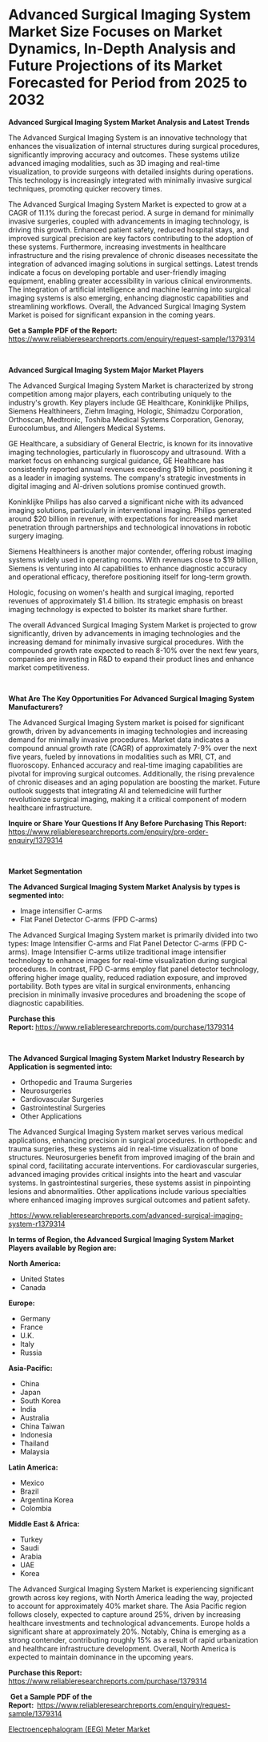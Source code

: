 <p><h1>Advanced Surgical Imaging System Market Size Focuses on Market Dynamics, In-Depth Analysis and Future Projections of its Market Forecasted for Period from 2025 to 2032</h1></p><p><strong>Advanced Surgical Imaging System Market Analysis and Latest Trends</strong></p>
<p><p>The Advanced Surgical Imaging System is an innovative technology that enhances the visualization of internal structures during surgical procedures, significantly improving accuracy and outcomes. These systems utilize advanced imaging modalities, such as 3D imaging and real-time visualization, to provide surgeons with detailed insights during operations. This technology is increasingly integrated with minimally invasive surgical techniques, promoting quicker recovery times.</p><p>The Advanced Surgical Imaging System Market is expected to grow at a CAGR of 11.1% during the forecast period. A surge in demand for minimally invasive surgeries, coupled with advancements in imaging technology, is driving this growth. Enhanced patient safety, reduced hospital stays, and improved surgical precision are key factors contributing to the adoption of these systems. Furthermore, increasing investments in healthcare infrastructure and the rising prevalence of chronic diseases necessitate the integration of advanced imaging solutions in surgical settings. Latest trends indicate a focus on developing portable and user-friendly imaging equipment, enabling greater accessibility in various clinical environments. The integration of artificial intelligence and machine learning into surgical imaging systems is also emerging, enhancing diagnostic capabilities and streamlining workflows. Overall, the Advanced Surgical Imaging System Market is poised for significant expansion in the coming years.</p></p>
<p><strong>Get a Sample PDF of the Report:&nbsp;</strong> <a href="https://www.reliableresearchreports.com/enquiry/request-sample/1379314?utm_campaign=3008&utm_medium=2&utm_source=Github&utm_content=ia&utm_term=04032025&utm_id=advanced-surgical-imaging-system">https://www.reliableresearchreports.com/enquiry/request-sample/1379314</a></p>
<p>&nbsp;</p>
<p><strong>Advanced Surgical Imaging System Major Market Players</strong></p>
<p><p>The Advanced Surgical Imaging System Market is characterized by strong competition among major players, each contributing uniquely to the industry's growth. Key players include GE Healthcare, Koninklijke Philips, Siemens Healthineers, Ziehm Imaging, Hologic, Shimadzu Corporation, Orthoscan, Medtronic, Toshiba Medical Systems Corporation, Genoray, Eurocolumbus, and Allengers Medical Systems.</p><p>GE Healthcare, a subsidiary of General Electric, is known for its innovative imaging technologies, particularly in fluoroscopy and ultrasound. With a market focus on enhancing surgical guidance, GE Healthcare has consistently reported annual revenues exceeding $19 billion, positioning it as a leader in imaging systems. The company's strategic investments in digital imaging and AI-driven solutions promise continued growth.</p><p>Koninklijke Philips has also carved a significant niche with its advanced imaging solutions, particularly in interventional imaging. Philips generated around $20 billion in revenue, with expectations for increased market penetration through partnerships and technological innovations in robotic surgery imaging.</p><p>Siemens Healthineers is another major contender, offering robust imaging systems widely used in operating rooms. With revenues close to $19 billion, Siemens is venturing into AI capabilities to enhance diagnostic accuracy and operational efficacy, therefore positioning itself for long-term growth.</p><p>Hologic, focusing on women's health and surgical imaging, reported revenues of approximately $1.4 billion. Its strategic emphasis on breast imaging technology is expected to bolster its market share further.</p><p>The overall Advanced Surgical Imaging System Market is projected to grow significantly, driven by advancements in imaging technologies and the increasing demand for minimally invasive surgical procedures. With the compounded growth rate expected to reach 8-10% over the next few years, companies are investing in R&D to expand their product lines and enhance market competitiveness.</p></p>
<p>&nbsp;</p>
<p><strong>What Are The Key Opportunities For Advanced Surgical Imaging System Manufacturers?</strong></p>
<p><p>The Advanced Surgical Imaging System market is poised for significant growth, driven by advancements in imaging technologies and increasing demand for minimally invasive procedures. Market data indicates a compound annual growth rate (CAGR) of approximately 7-9% over the next five years, fueled by innovations in modalities such as MRI, CT, and fluoroscopy. Enhanced accuracy and real-time imaging capabilities are pivotal for improving surgical outcomes. Additionally, the rising prevalence of chronic diseases and an aging population are boosting the market. Future outlook suggests that integrating AI and telemedicine will further revolutionize surgical imaging, making it a critical component of modern healthcare infrastructure.</p></p>
<p><strong>Inquire or Share Your Questions If Any Before Purchasing This Report:</strong> <a href="https://www.reliableresearchreports.com/enquiry/pre-order-enquiry/1379314?utm_campaign=3008&utm_medium=2&utm_source=Github&utm_content=ia&utm_term=04032025&utm_id=advanced-surgical-imaging-system">https://www.reliableresearchreports.com/enquiry/pre-order-enquiry/1379314</a></p>
<p>&nbsp;</p>
<p><strong>Market Segmentation</strong></p>
<p><strong>The Advanced Surgical Imaging System Market Analysis by types is segmented into:</strong></p>
<p><ul><li>Image intensifier C-arms</li><li>Flat Panel Detector C-arms (FPD C-arms)</li></ul></p>
<p><p>The Advanced Surgical Imaging System market is primarily divided into two types: Image Intensifier C-arms and Flat Panel Detector C-arms (FPD C-arms). Image Intensifier C-arms utilize traditional image intensifier technology to enhance images for real-time visualization during surgical procedures. In contrast, FPD C-arms employ flat panel detector technology, offering higher image quality, reduced radiation exposure, and improved portability. Both types are vital in surgical environments, enhancing precision in minimally invasive procedures and broadening the scope of diagnostic capabilities.</p></p>
<p><strong>Purchase this Report:&nbsp;</strong><a href="https://www.reliableresearchreports.com/purchase/1379314?utm_campaign=3008&utm_medium=2&utm_source=Github&utm_content=ia&utm_term=04032025&utm_id=advanced-surgical-imaging-system">https://www.reliableresearchreports.com/purchase/1379314</a></p>
<p>&nbsp;</p>
<p><strong>The Advanced Surgical Imaging System Market Industry Research by Application is segmented into:</strong></p>
<p><ul><li>Orthopedic and Trauma Surgeries</li><li>Neurosurgeries</li><li>Cardiovascular Surgeries</li><li>Gastrointestinal Surgeries</li><li>Other Applications</li></ul></p>
<p><p>The Advanced Surgical Imaging System market serves various medical applications, enhancing precision in surgical procedures. In orthopedic and trauma surgeries, these systems aid in real-time visualization of bone structures. Neurosurgeries benefit from improved imaging of the brain and spinal cord, facilitating accurate interventions. For cardiovascular surgeries, advanced imaging provides critical insights into the heart and vascular systems. In gastrointestinal surgeries, these systems assist in pinpointing lesions and abnormalities. Other applications include various specialties where enhanced imaging improves surgical outcomes and patient safety.</p></p>
<p><a href="https://www.reliableresearchreports.com/advanced-surgical-imaging-system-r1379314?utm_campaign=3008&utm_medium=2&utm_source=Github&utm_content=ia&utm_term=04032025&utm_id=advanced-surgical-imaging-system">&nbsp;https://www.reliableresearchreports.com/advanced-surgical-imaging-system-r1379314</a></p>
<p><strong>In terms of Region, the Advanced Surgical Imaging System Market Players available by Region are:</strong></p>
<p>
    <p> <strong> North America: </strong>
        <ul>
            <li>United States</li>
            <li>Canada</li>
        </ul>
        </p> 
    <p> <strong> Europe: </strong>
        <ul>
            <li>Germany</li>
            <li>France</li>
            <li>U.K.</li>
            <li>Italy</li>
            <li>Russia</li>
        </ul>
        </p> 
    <p> <strong> Asia-Pacific: </strong>
        <ul>
            <li>China</li>
            <li>Japan</li>
            <li>South Korea</li>
            <li>India</li>
            <li>Australia</li>
            <li>China Taiwan</li>
            <li>Indonesia</li>
            <li>Thailand</li>
            <li>Malaysia</li>
        </ul>
        </p> 
    <p> <strong> Latin America: </strong>
        <ul>
            <li>Mexico</li>
            <li>Brazil</li>
            <li>Argentina Korea</li>
            <li>Colombia</li>
        </ul>
        </p> 
    <p> <strong> Middle East & Africa: </strong>
        <ul>
            <li>Turkey</li>
            <li>Saudi</li>
            <li>Arabia</li>
            <li>UAE</li>
            <li>Korea</li>
        </ul>
    </p>
    </p>
<p><p>The Advanced Surgical Imaging System Market is experiencing significant growth across key regions, with North America leading the way, projected to account for approximately 40% market share. The Asia Pacific region follows closely, expected to capture around 25%, driven by increasing healthcare investments and technological advancements. Europe holds a significant share at approximately 20%. Notably, China is emerging as a strong contender, contributing roughly 15% as a result of rapid urbanization and healthcare infrastructure development. Overall, North America is expected to maintain dominance in the upcoming years.</p></p>
<p><strong>Purchase this Report: </strong><a href="https://www.reliableresearchreports.com/purchase/1379314?utm_campaign=3008&utm_medium=2&utm_source=Github&utm_content=ia&utm_term=04032025&utm_id=advanced-surgical-imaging-system">https://www.reliableresearchreports.com/purchase/1379314</a></p>
<p>&nbsp;<strong>Get a Sample PDF of the Report:&nbsp;&nbsp;</strong><a href="https://www.reliableresearchreports.com/enquiry/request-sample/1379314?utm_campaign=3008&utm_medium=2&utm_source=Github&utm_content=ia&utm_term=04032025&utm_id=advanced-surgical-imaging-system">https://www.reliableresearchreports.com/enquiry/request-sample/1379314</a></p>
<p><strong></strong></p>
<p><p><a href="https://github.com/balapopepi/Market-Research-Report-List-1/blob/main/electroencephalogram-eeg-meter-market.md?utm_campaign=3008&utm_medium=2&utm_source=Github&utm_content=ia&utm_term=04032025&utm_id=advanced-surgical-imaging-system">Electroencephalogram (EEG) Meter Market</a></p></p>